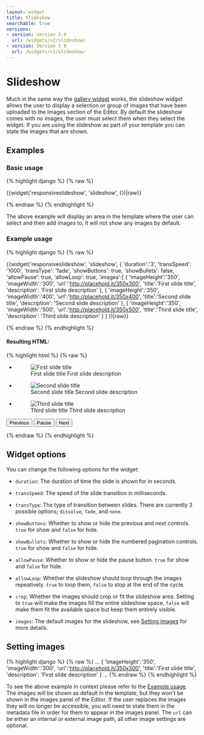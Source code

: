 ```yaml
---
layout: widget
title: Slideshow
searchable: true
versions:
- version: Version 2.0
  url: /widgets/v2/slideshow/
- version: Version 1.0
  url: /widgets/v1/slideshow/
---
```


# Slideshow

Much in the same way the [gallery widget](/widgets/v2/gallery/) works, the slideshow widget allows the user to display a selection or group of images that have been uploaded to the Images section of the Editor. By default the slideshow comes with no images, the user must select them when they select the widget. If you are using the slideshow as part of your template you can state the images that are shown.

## Examples

### Basic usage

{% highlight django %}
{% raw %}

{{widget('responsiveslideshow', 'slideshow', {})|raw}}

{% endraw %}
{% endhighlight %}

The above example will display an area in the template where the user can select and then add images to, it will not show any images by default.

### Example usage

{% highlight django %}
{% raw %}

  {{widget('responsiveslideshow', 'slideshow', {
    'duration':'3',
    'transSpeed': '1000',
    'transType': 'fade',
    'showButtons': true,
    'showBullets': false,
    'allowPause': true,
    'allowLoop': true,
    'images':[
      {
        'imageHeight':'350',
        'imageWidth':'300',
        'url':'http://placehold.it/350x300',
        'title':'First slide title',
        'description': 'First slide description'
      },
      {
        'imageHeight':'350',
        'imageWidth':'400',
        'url':'http://placehold.it/350x400', 
        'title':'Second slide title',
        'description': 'Second slide description'
      },
      {
        'imageHeight':'350',
        'imageWidth':'500',
        'url':'http://placehold.it/350x500',
        'title':'Third slide title',
        'description': 'Third slide description'
      }
    ]
  })|raw}}

{% endraw %}
{% endhighlight %}

#### Resulting HTML:

{% highlight html %}
{% raw %}

<div id="page-zones__template-widgets__responsiveslideshow-slideshow" class="widget  widget--template-widget" data-widget-type="responsiveslideshow">
  <div class="bk-responsiveslideshow  responsiveslideshow  widget__responsiveslideshow">
    <ul class="slides-list  responsiveslideshow__slides-list  contain">
      <li data-ref="0" class="slide-item  responsiveslideshow__slide-item  responsiveslideshow-image-item  js-responsiveslideshow-image-item  current">
        <figure class="figure  responsiveslideshow__figure  portrait">
          <img class="image  responsiveslideshow__image  js-responsiveslideshow-image" src="//placehold.it/350x300" alt="First slide title">
          <figcaption class="caption  responsiveslideshow__caption">
            <span class="image-title  responsiveslideshow__image-title">First slide title</span>
            <span class="image-description  responsiveslideshow__image-description">First slide description</span>
          </figcaption>
        </figure>
      </li>
      <li data-ref="1" class="slide-item  responsiveslideshow__slide-item  responsiveslideshow-image-item  js-responsiveslideshow-image-item">
        <figure class="figure  responsiveslideshow__figure  landscape">
          <img class="image  responsiveslideshow__image  js-responsiveslideshow-image" src="//placehold.it/350x400" alt="Second slide title">
          <figcaption class="caption  responsiveslideshow__caption">
            <span class="image-title  responsiveslideshow__image-title">Second slide title</span>
            <span class="image-description  responsiveslideshow__image-description">Second slide description</span>
          </figcaption>
        </figure>
      </li>
      <li data-ref="2" class="slide-item  responsiveslideshow__slide-item  responsiveslideshow-image-item  js-responsiveslideshow-image-item">
        <figure class="figure  responsiveslideshow__figure  landscape">
          <img class="image  responsiveslideshow__image  js-responsiveslideshow-image" src="//placehold.it/350x500" alt="Third slide title">
          <figcaption class="caption  responsiveslideshow__caption">
            <span class="image-title  responsiveslideshow__image-title">Third slide title</span>
            <span class="image-description  responsiveslideshow__image-description">Third slide description</span>
          </figcaption>
        </figure>
      </li>
    </ul>
    <nav class="slide-navigation  responsiveslideshow__slide-navigation">
      <button class="previous-button  button  icon  icon--previous  responsiveslideshow__previous-button js-btn-prev js-slide-ctrl" data-ref="2">
        <span class="control-text  responsiveslideshow__control-text">Previous</span>
      </button>
      <button class="pause-toggle  button  icon  icon--pause  responsiveslideshow__pause-toggle js-btn-play">
        <span class="control-text  responsiveslideshow__control-text">Pause</span>
      </button>
      <button class="next-button  button  icon  icon--next  responsiveslideshow__next-button js-btn-next js-slide-ctrl" data-ref="2">
        <span class="control-text  responsiveslideshow__control-text">Next</span>
      </button>
    </nav>
  </div>
</div>

{% endraw %}
{% endhighlight %}

## Widget options

You can change the following options for the widget:

* ```duration```: The duration of time the slide is shown for in seconds.

* ```transSpeed```: The speed of the slide transition in milliseconds.

* ```transType```: The type of transition between slides. There are currently 3 possible options; ```dissolve```, ```fade```, and ```none```.

* ```showButtons```: Whether to show or hide the previous and next controls. ```true``` for show and ```false``` for hide.

* ```showBullets```: Whether to show or hide the numbered pagination controls. ```true``` for show and ```false``` for hide.

* ```allowPause```: Whether to show or hide the pause button. ```true``` for show and ```false``` for hide.

* ```allowLoop```: Whether the slideshow should loop through the images repeatively. ```true``` to loop them, ```false``` to stop at the end of the cycle.

* ```crop```: Whether the images should crop or fit the slideshow area. Setting to ```true``` will make the images fill the entire slideshow space, ```false``` will make them fit the available space but keep them entirely visible.

* ```images```: The default images for the slideshow, see [Setting images](#setting-images) for more details.

## Setting images

{% highlight django %}
{% raw %}
...
{
  'imageHeight':'350',
  'imageWidth':'300',
  'url':'http://placehold.it/350x300',
  'title':'First slide title',
  'description': 'First slide description'
}
...
{% endraw %}
{% endhighlight %}

To see the above example in context please refer to the [Example usage](#example-usage). The images will be shown as default in the template, but they won't be shown in the images panel of the Editor. If the user replaces the images they will no longer be accessible, you will need to state them in the metadata file in order for them to appear in the images panel. The ```url``` can be either an internal or external image path, all other image settings are optional.

